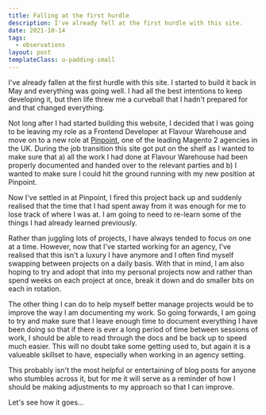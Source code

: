 ```yaml
---
title: Falling at the first hurdle
description: I've already fell at the first hurdle with this site.
date: 2021-10-14
tags:
  - observations
layout: post
templateClass: u-padding-small
---
```

I've already fallen at the first hurdle with this site. I started to build it back in May and everything was going well. I had all the best intentions to keep developing it, but then life threw me a curveball that I hadn't prepared for and that changed everything.

Not long after I had started building this website, I decided that I was going to be leaving my role as a Frontend Developer at Flavour Warehouse and move on to a new role at [Pinpoint](https://www.pinpointdesigns.co.uk/), one of the leading Magento 2 agencies in the UK. During the job transition this site got put on the shelf as I wanted to make sure that a) all the work I had done at Flavour Warehouse had been properly documented and handed over to the relevant parties and b) I wanted to make sure I could hit the ground running with my new position at Pinpoint.

Now I've settled in at Pinpoint, I fired this project back up and suddenly realised that the time that I had spent away from it was enough for me to lose track of where I was at. I am going to need to re-learn some of the things I had already learned previously.

Rather than juggling lots of projects, I have always tended to focus on one at a time. However, now that I've started working for an agency, I've realised that this isn't a luxury I have anymore and I often find myself swapping between projects on a daily basis. With that in mind, I am also hoping to try and adopt that into my personal projects now and rather than spend weeks on each project at once, break it down and do smaller bits on each in rotation.

The other thing I can do to help myself better manage projects would be to improve the way I am documenting my work. So going forwards, I am going to try and make sure that I leave enough time to document everything I have been doing so that if there is ever a long period of time between sessions of work, I should be able to read through the docs and be back up to speed much easier. This will no doubt take some getting used to, but again it is a valueable skillset to have, especially when working in an agency setting.

This probably isn't the most helpful or entertaining of blog posts for anyone who stumbles across it, but for me it will serve as a reminder of how I should be making adjustments to my approach so that I can improve.

Let's see how it goes...